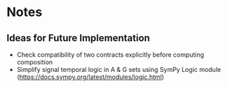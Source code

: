# Notes
## Ideas for Future Implementation
- Check compatibility of two contracts explicitly before computing composition
- Simplify signal temporal logic in A & G sets using SymPy Logic module (https://docs.sympy.org/latest/modules/logic.html)
